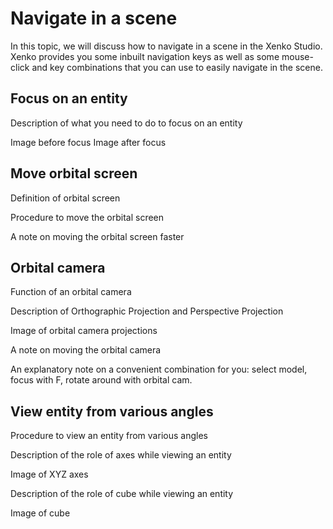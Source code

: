 # Navigate in a scene

In this topic, we will discuss how to navigate in a scene in the Xenko Studio. Xenko provides you some inbuilt navigation keys as well as some mouse-click and key combinations that you can use to easily navigate in the scene.

## Focus on an entity

Description of what you need to do to focus on an entity

Image before focus
Image after focus

## Move orbital screen

Definition of orbital screen

Procedure to move the orbital screen

A note on moving the orbital screen faster

## Orbital camera

Function of an orbital camera

Description of Orthographic Projection and Perspective Projection

Image of orbital camera projections

A note on moving the orbital camera

An explanatory note on a convenient combination for you: select model, focus with F, rotate around with orbital cam.

## View entity from various angles

Procedure to view an entity from various angles

Description of the role of axes while viewing an entity

Image of XYZ axes

Description of the role of cube while viewing an entity

Image of cube